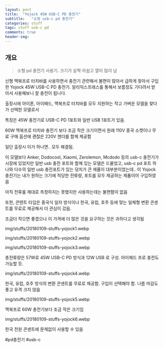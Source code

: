 ```yaml
---
layout: post
title:  "Yojock 45W USB-C PD 충전기"
subtitle:   "소형 usb-c pd 충전기"
categories: stuff
tags: stuff usb-c pd 
comments: true
header-img: 
---
```


## 개요
> 소형 pd 충전기 사용기. 크기가 살짝 아쉽고 열이 많이 남 

신형 맥북프로 터치바를 사용하면서 충전기 관련해서 불편이 많아서 급하게 찾아서 구입한 Yojock 45W USB-C PD 충전기. 알리익스프레스를 통해서 보름정도 기다려서 받아서 사용해보니 잘 충전이 됩니다.

출장시에 아이폰, 아이패드, 맥북프로 터치바를 모두 지원하는 작고 가벼운 모델을 찾다가 선택한 모델로서

특징은 45W 충전기로 USB-C PD 1포트와 일반 USB 1포트가 있음.

60W 맥북프로 터치바 충전기 보다 조금 작은 크기이면서 원래 110V 중국 소켓이나 무료 구매 옵션에 괜찮은 220V 젠더를 함께 제공함

일단 출장시 이거 하나면.. 모두 해결됨.

이 모델보다 Anker, Dodocool, Xiaomi, Zerolemon, Mcdodo 등의 usb-c 충전기가 시장에 있었지만 일반 usb 충전 포트와 함께 있는 모델은 드물었고, usb-c pd 포트 하나와 다수의 일반 usb 충전포트가 있는 덩치가 큰 제품이 대부분이었는데.. 이 Yojock 충전기는 내가 원하는 크기에 적당한 전류량, 포트를 모두 제공하는 제품이어 구입하였음

아직 전류를 제대로 측정하지는 못했지만 사용하는데는 불편함이 없음

또한, 콘텐트 타입은 중국식 일자 방식이나 한국, 유럽, 호주 등에 맞는 일체형 변환 콘센트를 무료로 제공해서 더 관심이 갔음.

조금더 작으면 좋겠으나 이 가격에 더 많은 것을 요구하는 것은 과하다고 생각됨



 img/stuffs/20180109-stuffs-yojock1.webp

 img/stuffs/20180109-stuffs-yojock2.webp

 img/stuffs/20180109-stuffs-yojock3.webp


총전류량은 57W로 45W  USB-C PD 방식과 12W USB 로 구성. 아이패드 프로 충전도 가능할 듯.

 

img/stuffs/20180109-stuffs-yojock4.webp

한국, 유럽, 호주 방식의 변환 콘센트를 무료로 제공함. 구입이 선택해야 함. 나름 마감도 좋고 유격 크지 않음

 

img/stuffs/20180109-stuffs-yojock5.webp

맥북프로 60W 충전기보다 조금 작은 크기임

 

img/stuffs/20180109-stuffs-yojock6.webp

한국 전원 콘센트에 문제없이 사용할 수 있음

#pd충전기 #usb-c
